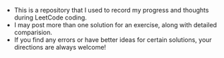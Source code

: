 * This is a repository that I used to record my progress and thoughts during LeetCode coding.
* I may post more than one solution for an exercise, along with detailed comparision.
* If you find any errors or have better ideas for certain solutions, your directions are always welcome!
